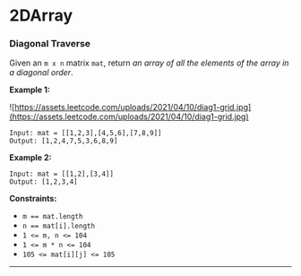 # 2DArray

### **Diagonal Traverse**

Given an `m x n` matrix `mat`, return *an array of all the elements of the array in a diagonal order*.

**Example 1:**

![https://assets.leetcode.com/uploads/2021/04/10/diag1-grid.jpg](https://assets.leetcode.com/uploads/2021/04/10/diag1-grid.jpg)

```
Input: mat = [[1,2,3],[4,5,6],[7,8,9]]
Output: [1,2,4,7,5,3,6,8,9]

```

**Example 2:**

```
Input: mat = [[1,2],[3,4]]
Output: [1,2,3,4]

```

**Constraints:**

- `m == mat.length`
- `n == mat[i].length`
- `1 <= m, n <= 104`
- `1 <= m * n <= 104`
- `105 <= mat[i][j] <= 105`
- ---
